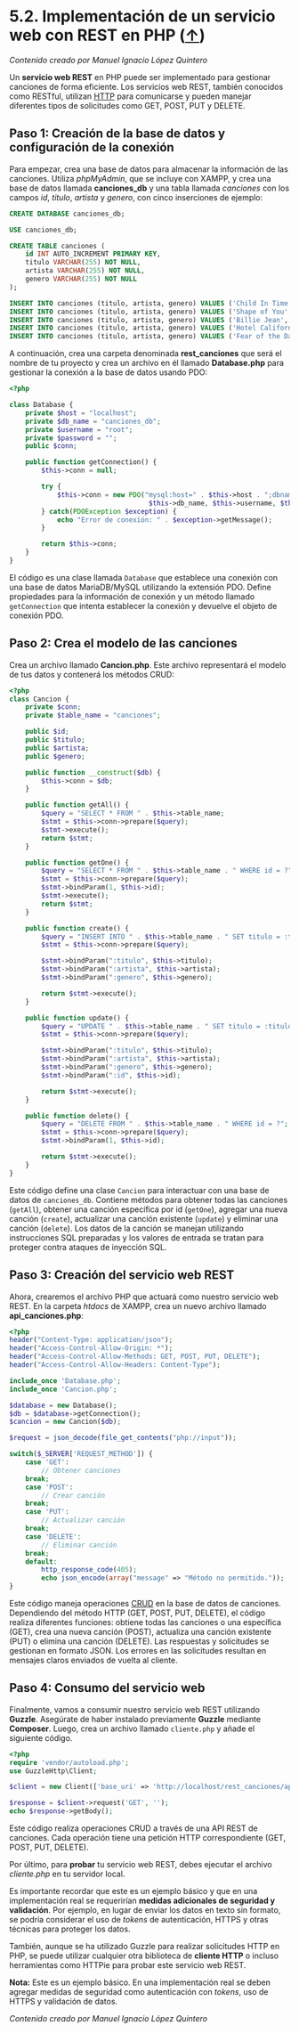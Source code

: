 # 5.2. Implementación de un servicio web con REST en PHP ([↑](README.md))

_Contenido creado por Manuel Ignacio López Quintero_

Un **servicio web REST** en PHP puede ser implementado para gestionar canciones de forma eficiente. Los servicios web REST, también conocidos como RESTful, utilizan [HTTP](#t595802ce-9827-5bac-0b46-4b7d2b58fdf6) para comunicarse y pueden manejar diferentes tipos de solicitudes como GET, POST, PUT y DELETE.

## Paso 1: Creación de la base de datos y configuración de la conexión

Para empezar, crea una base de datos para almacenar la información de las canciones. Utiliza *phpMyAdmin*, que se incluye con XAMPP, y crea una base de datos llamada **canciones_db** y una tabla llamada *canciones* con los campos *id*, *titulo*, *artista* y *genero*, con cinco inserciones de ejemplo:

```sql
CREATE DATABASE canciones_db;

USE canciones_db;

CREATE TABLE canciones (
    id INT AUTO_INCREMENT PRIMARY KEY,
    titulo VARCHAR(255) NOT NULL,
    artista VARCHAR(255) NOT NULL,
    genero VARCHAR(255) NOT NULL
);

INSERT INTO canciones (titulo, artista, genero) VALUES ('Child In Time', 'Deep Purple', 'Rock');
INSERT INTO canciones (titulo, artista, genero) VALUES ('Shape of You', 'Ed Sheeran', 'Pop');
INSERT INTO canciones (titulo, artista, genero) VALUES ('Billie Jean', 'Michael Jackson', 'Pop');
INSERT INTO canciones (titulo, artista, genero) VALUES ('Hotel California', 'Eagles', 'Rock');
INSERT INTO canciones (titulo, artista, genero) VALUES ('Fear of the Dark', 'Iron Maiden', 'Heavy Metal');
```

A continuación, crea una carpeta denominada **rest_canciones** que será el nombre de tu proyecto y crea un archivo en él llamado **Database.php** para gestionar la conexión a la base de datos usando PDO:

```php
<?php

class Database {
    private $host = "localhost";
    private $db_name = "canciones_db";
    private $username = "root";
    private $password = "";
    public $conn;

    public function getConnection() {
        $this->conn = null;

        try {
            $this->conn = new PDO("mysql:host=" . $this->host . ";dbname=" .
                                   $this->db_name, $this->username, $this->password);
        } catch(PDOException $exception) {
            echo "Error de conexión: " . $exception->getMessage();
        }

        return $this->conn;
    }
}
```

El código es una clase llamada `Database` que establece una conexión con una base de datos MariaDB/MySQL utilizando la extensión PDO. Define propiedades para la información de conexión y un método llamado `getConnection` que intenta establecer la conexión y devuelve el objeto de conexión PDO.

## Paso 2: Crea el modelo de las canciones

Crea un archivo llamado **Cancion.php**. Este archivo representará el modelo de tus datos y contenerá los métodos CRUD:

```php
<?php
class Cancion {
    private $conn;
    private $table_name = "canciones";

    public $id;
    public $titulo;
    public $artista;
    public $genero;

    public function __construct($db) {
        $this->conn = $db;
    }

    public function getAll() {
        $query = "SELECT * FROM " . $this->table_name;
        $stmt = $this->conn->prepare($query);
        $stmt->execute();
        return $stmt;
    }

    public function getOne() {
        $query = "SELECT * FROM " . $this->table_name . " WHERE id = ?";
        $stmt = $this->conn->prepare($query);
        $stmt->bindParam(1, $this->id);
        $stmt->execute();
        return $stmt;
    }

    public function create() {
        $query = "INSERT INTO " . $this->table_name . " SET titulo = :titulo, artista = :artista, genero = :genero";
        $stmt = $this->conn->prepare($query);

        $stmt->bindParam(":titulo", $this->titulo);
        $stmt->bindParam(":artista", $this->artista);
        $stmt->bindParam(":genero", $this->genero);

        return $stmt->execute();
    }

    public function update() {
        $query = "UPDATE " . $this->table_name . " SET titulo = :titulo, artista = :artista, genero = :genero WHERE id = :id";
        $stmt = $this->conn->prepare($query);

        $stmt->bindParam(":titulo", $this->titulo);
        $stmt->bindParam(":artista", $this->artista);
        $stmt->bindParam(":genero", $this->genero);
        $stmt->bindParam(":id", $this->id);

        return $stmt->execute();
    }

    public function delete() {
        $query = "DELETE FROM " . $this->table_name . " WHERE id = ?";
        $stmt = $this->conn->prepare($query);
        $stmt->bindParam(1, $this->id);

        return $stmt->execute();
    }
}
```

Este código define una clase `Cancion` para interactuar con una base de datos de `canciones_db`. Contiene métodos para obtener todas las canciones (`getAll`), obtener una canción específica por id (`getOne`), agregar una nueva canción (`create`), actualizar una canción existente (`update`) y eliminar una canción (`delete`). Los datos de la canción se manejan utilizando instrucciones SQL preparadas y los valores de entrada se tratan para proteger contra ataques de inyección SQL.

## Paso 3: Creación del servicio web REST

Ahora, crearemos el archivo PHP que actuará como nuestro servicio web REST. En la carpeta *htdocs* de XAMPP, crea un nuevo archivo llamado **api_canciones.php**:

```php
<?php
header("Content-Type: application/json");
header("Access-Control-Allow-Origin: *");
header("Access-Control-Allow-Methods: GET, POST, PUT, DELETE");
header("Access-Control-Allow-Headers: Content-Type");

include_once 'Database.php';
include_once 'Cancion.php';

$database = new Database();
$db = $database->getConnection();
$cancion = new Cancion($db);

$request = json_decode(file_get_contents("php://input"));

switch($_SERVER['REQUEST_METHOD']) {
    case 'GET':
        // Obtener canciones
    break;
    case 'POST':
        // Crear canción
    break;
    case 'PUT':
        // Actualizar canción
    break;
    case 'DELETE':
        // Eliminar canción
    break;
    default:
        http_response_code(405);
        echo json_encode(array("message" => "Método no permitido."));
}
```

Este código maneja operaciones [CRUD](https://en.wikipedia.org/wiki/Create,_read,_update_and_delete) en la base de datos de canciones. Dependiendo del método HTTP (GET, POST, PUT, DELETE), el código realiza diferentes funciones: obtiene todas las canciones o una específica (GET), crea una nueva canción (POST), actualiza una canción existente (PUT) o elimina una canción (DELETE). Las respuestas y solicitudes se gestionan en formato JSON. Los errores en las solicitudes resultan en mensajes claros enviados de vuelta al cliente.

## Paso 4: Consumo del servicio web

Finalmente, vamos a consumir nuestro servicio web REST utilizando **Guzzle**. Asegúrate de haber instalado previamente **Guzzle** mediante **Composer**. Luego, crea un archivo llamado `cliente.php` y añade el siguiente código.

```php
<?php
require 'vendor/autoload.php';
use GuzzleHttp\Client;

$client = new Client(['base_uri' => 'http://localhost/rest_canciones/api_canciones.php']);

$response = $client->request('GET', '');
echo $response->getBody();
```

Este código realiza operaciones CRUD a través de una API REST de canciones. Cada operación tiene una petición HTTP correspondiente (GET, POST, PUT, DELETE).

Por último, para **probar** tu servicio web REST, debes ejecutar el archivo *cliente.php* en tu servidor local.

Es importante recordar que este es un ejemplo básico y que en una implementación real se requerirían **medidas adicionales de seguridad y validación**. Por ejemplo, en lugar de enviar los datos en texto sin formato, se podría considerar el uso de *tokens* de autenticación, HTTPS y otras técnicas para proteger los datos.

También, aunque se ha utilizado Guzzle para realizar solicitudes HTTP en PHP, se puede utilizar cualquier otra biblioteca de **cliente HTTP** o incluso herramientas como HTTPie para probar este servicio web REST.

**Nota:** Este es un ejemplo básico. En una implementación real se deben agregar medidas de seguridad como autenticación con *tokens*, uso de HTTPS y validación de datos.

_Contenido creado por Manuel Ignacio López Quintero_
